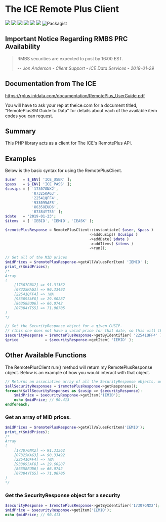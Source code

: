 # The ICE Remote Plus Client

[![](https://img.shields.io/packagist/v/dprmc/ice-remote-plus-client.svg)](https://packagist.org/packages/dprmc/ice-remote-plus-client)
![](https://img.shields.io/coveralls/github/DPRMC/IceRemotePlusClient.svg)
[![](https://img.shields.io/scrutinizer/g/DPRMC/IceRemotePlusClient.svg)](https://scrutinizer-ci.com/g/DPRMC/IceRemotePlusClient)
![](https://img.shields.io/travis/DPRMC/IceRemotePlusClient.svg)
![](https://img.shields.io/packagist/l/DPRMC/ice-remote-plus-client.svg)
![](https://img.shields.io/github/issues/DPRMC/IceRemotePlusClient.svg)
![Packagist](https://img.shields.io/packagist/dt/dprmc/ice-remote-plus-client)

## Important Notice Regarding RMBS PRC Availability
> RMBS securities are expected to post by 16:00 EST.
>
> -- <cite>Jon Anderson - Client Support - ICE  Data Services - 2019-01-29</cite>


## Documentation from The ICE
https://rplus.intdata.com/documentation/RemotePlus_UserGuide.pdf

You will have to ask your rep at theice.com for a document titled, "RemotePlusSM Guide to Data" for details about each of the available item codes you can request.



## Summary
This PHP library acts as a client for The ICE's RemotePlus API.

## Examples

Below is the basic syntax for using the RemotePlusClient.
```php
$user   = $_ENV[ 'ICE_USER' ];
$pass   = $_ENV[ 'ICE_PASS' ];
$cusips = [ '17307GNX2',
            '07325KAG3',
            '22541QFF4',
            '933095AF8',
            '86358EUD6',
            '07384YTS5' ];
$date   = '2019-01-23';
$items  = [ 'IEBID', 'IEMID', 'IEASK' ];

$remotePlusResponse = RemotePlusClient::instantiate( $user, $pass )
                                      ->addCusips( $cusips )
                                      ->addDate( $date )
                                      ->addItems( $items )
                                      ->run();
                                      
// Get all of the MID prices
$midPrices = $remotePlusResponse->getAllValuesForItem( 'IEMID' );
print_r($midPrices);
/*
Array
(
    [17307GNX2] => 91.31362
    [07325KAG3] => 90.33492
    [22541QFF4] => !NA
    [933095AF8] => 29.60287
    [86358EUD6] => 66.0742
    [07384YTS5] => 71.06705
)
*/

// Get the SecurityResponse object for a given CUSIP.
// (this one does not have a valid price for that date, so this will throw a ItemValueNotAvailable exception.
$securityResponse = $remotePlusResponse->getByIdentifier( '22541QFF4' );
$price            = $securityResponse->getItem( 'IEMID' );
```

## Other Available Functions
The RemotePlusClient run() method will return my RemotePlusResponse object. Below is an example of how you would interact with that object.

```php
// Returns an associative array of all the SecurityResponse objects, using the security identifier as the key. 
$allSecurityResponses = $remotePlusResponse->getResponses();
foreach($allSecurityResponses as $cusip => $securityResponse):
    $midPrice = $securityResponse->getItem('IEMID');
    echo $midPrice; // 90.413
endforeach;
```

### Get an array of MID prices.
```php
$midPrices = $remotePlusResponse->getAllValuesForItem('IEMID');
print_r($midPrices);
/*
Array
(
    [17307GNX2] => 91.31362
    [07325KAG3] => 90.33492
    [22541QFF4] => !NA
    [933095AF8] => 29.60287
    [86358EUD6] => 66.0742
    [07384YTS5] => 71.06705
)
*/
```

### Get the SecurityResponse object for a security
```php
$securityResponse = $remotePlusResponse->getByIdentifier('17307GNX2');
$midPrice = $securityResponse->getItem('IEMID'); 
echo $midPrice; // 90.413
```

